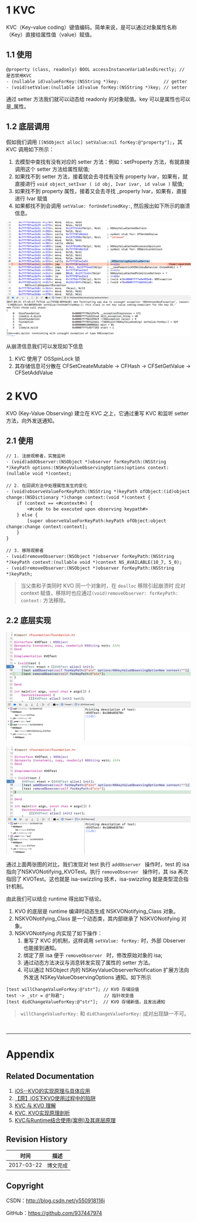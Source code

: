 # 1 KVC

KVC（Key-value coding）键值编码。简单来说，是可以通过对象属性名称（Key）直接给属性值（value）赋值。

## 1.1 使用

```objc
@property (class, readonly) BOOL accessInstanceVariablesDirectly; // 是否禁用KVC
- (nullable id)valueForKey:(NSString *)key;                 // getter
- (void)setValue:(nullable id)value forKey:(NSString *)key; // setter
```

通过 setter 方法我们就可以动态给 readonly 的对象赋值。key 可以是属性也可以是_属性。

## 1.2 底层调用

假如我们调用 `[[NSObject alloc] setValue:nil forKey:@"property"];`，其 KVC 调用如下所示：

1. 去模型中查找有没有对应的 setter 方法：例如：setProperty 方法，有就直接调用这个 setter 方法给属性赋值;
2. 如果找不到 setter 方法，接着就会去寻找有没有 property Ivar，如果有，就直接进行 `void object_setIvar ( id obj, Ivar ivar, id value )` 赋值;
3. 如果找不到 property 属性，接着又会去寻找 _property Ivar，如果有，直接进行 Ivar 赋值
4. 如果都找不到会调用 `setValue: forUndefinedKey:`, 然后报出如下所示的崩溃信息。

![](https://raw.githubusercontent.com/937447974/Blog/master/Resources/2017032101.png)

从崩溃信息我们可以发现如下信息

1. KVC 使用了 OSSpinLock 锁
2. 其存储信息可分散在 CFSetCreateMutable -> CFHash -> CFSetGetValue -> CFSetAddValue

# 2 KVO

KVO (Key-Value Observing) 建立在 KVC 之上，它通过重写 KVC 和监听 setter 方法，向外发送通知。

## 2.1 使用

```objc
// 1. 注册观察者，实施监听
- (void)addObserver:(NSObject *)observer forKeyPath:(NSString *)keyPath options:(NSKeyValueObservingOptions)options context:(nullable void *)context;

// 2. 在回调方法中处理属性发生的变化
- (void)observeValueForKeyPath:(NSString *)keyPath ofObject:(id)object change:(NSDictionary *)change context:(void *)context {
    if (context == <#context#>) {
        <#code to be executed upon observing keypath#>
    } else {
        [super observeValueForKeyPath:keyPath ofObject:object change:change context:context];
    }
}

// 3. 移除观察者
- (void)removeObserver:(NSObject *)observer forKeyPath:(NSString *)keyPath context:(nullable void *)context NS_AVAILABLE(10_7, 5_0);
- (void)removeObserver:(NSObject *)observer forKeyPath:(NSString *)keyPath;
```

> 当父类和子类同时 KVO 同一个对象时，在 `dealloc` 移除引起崩溃时 应对 context 赋值，移除时也应通过`(void)removeObserver: forKeyPath: context:` 方法移除。

## 2.2 底层实现

![](https://raw.githubusercontent.com/937447974/Blog/master/Resources/2017032201.png)

![](https://raw.githubusercontent.com/937447974/Blog/master/Resources/2017032202.png)

通过上面两张图的对比，我们发现对 test 执行 `addObserver ` 操作时，test 的 isa 指向了NSKVONotifying_KVOTest。执行 `removeObserver ` 操作时，其 isa 再次指回了 KVOTest。这也就是 isa-swizzling 技术，isa-swizzling 就是类型混合指针机制。

由此我们可以结合 runtime 得出如下结论。

1. KVO 的底层是 runtime 编译时动态生成 NSKVONotifying_Class 对象。
2. NSKVONotifying_Class 是一个动态类，其内部继承了 NSKVONotifying 对象。
3. NSKVONotifying 内实现了如下操作：
	1. 重写了 KVC 的机制，这样调用 `setValue: forKey:` 时，外部 Observer 也能接到通知。
	2. 绑定了原 isa 便于 `removeObserver ` 时，修改原始对象的 isa; 
	3. 通过动态方法决议与消息转发实现了属性的 setter 方法。
	4. 可以通过 NSObject 内的 NSKeyValueObserverNotification 扩展方法向外发送 NSKeyValueObservingOptions 通知。如下所示
	
```objc
[test willChangeValueForKey:@"str"]; // KVO 存储旧值
test -> _str = @"阳君";               // 指针改变值
[test didChangeValueForKey:@"str"];  // KVO 存储新值，且发出通知
``` 

> `willChangeValueForKey:` 和 `didChangeValueForKey:` 成对出现缺一不可。

&#160;

----------

# Appendix

## Related Documentation

1. [iOS--KVO的实现原理与具体应用](http://www.cnblogs.com/azuo/p/5442319.html)
2. [【原】iOS下KVO使用过程中的陷阱](http://www.cnblogs.com/wengzilin/p/4346775.html)
3. [KVC 与 KVO 理解](https://magicalboy.com/kvc_and_kvo/)
4. [KVC, KVO实现原理剖析](http://www.jianshu.com/p/37a92141077e)
5. [KVC与Runtime结合使用(案例)及其底层原理](http://www.cnblogs.com/junhuawang/p/5802516.html)

## Revision History

| 时间 | 描述 |
| ---- | ---- |
| 2017-03-22 | 博文完成 |

## Copyright

CSDN：http://blog.csdn.net/y550918116j

GitHub：https://github.com/937447974